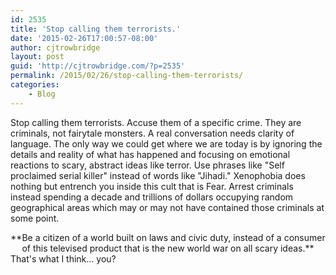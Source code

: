 ```yaml
---
id: 2535
title: 'Stop calling them terrorists.'
date: '2015-02-26T17:00:57-08:00'
author: cjtrowbridge
layout: post
guid: 'http://cjtrowbridge.com/?p=2535'
permalink: /2015/02/26/stop-calling-them-terrorists/
categories:
    - Blog
---
```


Stop calling them terrorists. Accuse them of a specific crime. They are criminals, not fairytale monsters. A real conversation needs clarity of language. The only way we could get where we are today is by ignoring the details and reality of what has happened and focusing on emotional reactions to scary, abstract ideas like terror. Use phrases like "Self proclaimed serial killer" instead of words like "Jihadi." Xenophobia does nothing but entrench you inside this cult that is Fear. Arrest criminals instead spending a decade and trillions of dollars occupying random geographical areas which may or may not have contained those criminals at some point.

<center>**Be a citizen of a world built on laws and civic duty, instead of a consumer of this televised product that is the new world war on all scary ideas.**</center>That's what I think... you?